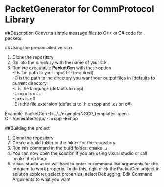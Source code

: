 # PacketGenerator for CommProtocol Library
##Description
Converts simple message files to C++ or C# code for packets.

##Using the precompiled version
1. Clone the repository
2. Go into the directory with the name of your OS
3. Run the executable <b>PacketGen</b> with these option<br/>
 -I is the path to your input file (required)<br/>
 -O is the path to the directory you want your output files in (defaults to current directory)<br/>
 -L is the language (defaults to cpp)<br/>
 -L=cpp is c++<br/>
 -L=cs  is c#<br/>
 -E is the file extension (defaults to .h on cpp and .cs on c#)<br/>

Example:
 PacketGen -I=../../example/NGCP_Templates.ngen -O=./generated/cpp/ -L=cpp -E=hpp

##Building the project
1. Clone the repository
2. Create a build folder in the folder for the repository
3. Run this command in the build folder: cmake ../
4. You can now open the solution if you are using visual studio or call 'make' if on linux
5. Visual studio users will have to enter in command line arguments for the program to work properly. To do this, right click the PacketGen project in solution explorer, select properties, select Debugging, Edit Command Arguments to what you want
